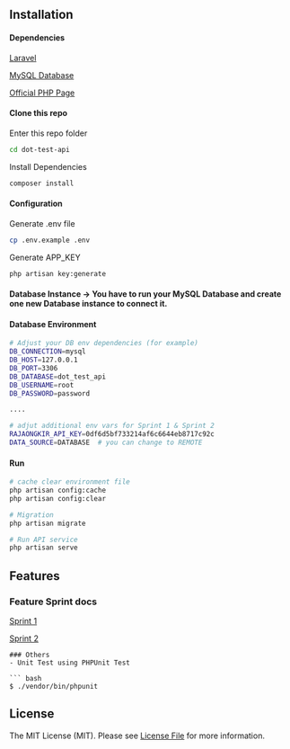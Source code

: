 
## Installation

#### Dependencies

[Laravel](https://laravel.com)

[MySQL Database]([https://www.mongodb.com/docs/drivers/php/#installation](https://dev.mysql.com/downloads/connector/j/))

[Official PHP Page](http://php.net/manual/en/mongodb.installation.php)

#### Clone this repo


Enter this repo folder

``` bash
cd dot-test-api
```

Install Dependencies

``` bash
composer install
```

#### Configuration

Generate .env file

```bash
cp .env.example .env
```

Generate APP_KEY

``` bash
php artisan key:generate
```

#### Database Instance -> You have to run your MySQL Database and create one new Database instance to connect it.

#### Database Environment

``` bash
# Adjust your DB env dependencies (for example)
DB_CONNECTION=mysql
DB_HOST=127.0.0.1
DB_PORT=3306
DB_DATABASE=dot_test_api
DB_USERNAME=root
DB_PASSWORD=password

....

# adjut additional env vars for Sprint 1 & Sprint 2
RAJAONGKIR_API_KEY=0df6d5bf733214af6c6644eb8717c92c
DATA_SOURCE=DATABASE  # you can change to REMOTE
```

#### Run

``` bash
# cache clear environment file
php artisan config:cache
php artisan config:clear

# Migration 
php artisan migrate

# Run API service
php artisan serve
```

## Features

### Feature Sprint docs

[Sprint 1](https://github.com/satriyoaji/dot-test-api/tree/feat/sprint1)

[Sprint 2](https://github.com/satriyoaji/dot-test-api/tree/feat/sprint2)

```
### Others
- Unit Test using PHPUnit Test

``` bash
$ ./vendor/bin/phpunit
```

## License

The MIT License (MIT). Please see [License File](LICENSE.md) for more information.
